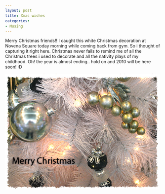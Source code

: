 ```yaml
---
layout: post
title: Xmas wishes
categories:
- Musing
---
```


Merry Christmas friends!! I caught this white Christmas decoration at Novena Square today morning while coming back from gym. So i thought of capturing it right here. Christmas never fails to remind me of all the Christmas trees i used to decorate and all the nativity plays of my childhood. Oh! the year is almost ending.. hold on and 2010 will be here soon! :D

![](/img/xmas20091.jpg)
